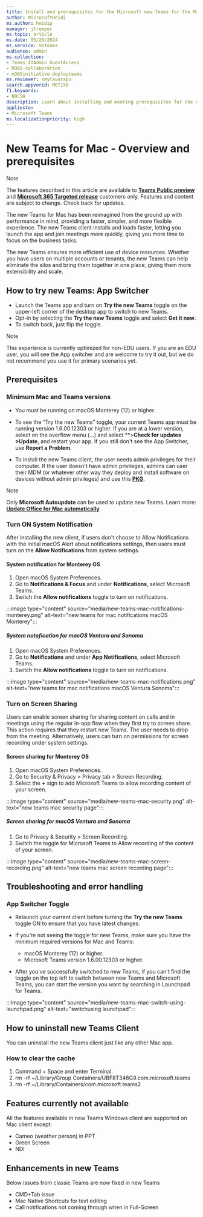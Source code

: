 ```yaml
---
title: Install and prerequisites for the Microsoft new Teams for the Mac
author: MicrosoftHeidi
ms.author: heidip
manager: jtremper
ms.topic: article
ms.date: 05/20/2024
ms.service: msteams
audience: admin
ms.collection: 
- Teams_ITAdmin_GuestAccess
- M365-collaboration
- m365initiative-deployteams
ms.reviewer: smylavarapu
search.appverid: MET150
f1.keywords:
- NOCSH
description: Learn about installing and meeting prerequisites for the new Microsoft Teams desktop client for the Mac
appliesto: 
- Microsoft Teams
ms.localizationpriority: high
---
```

# New Teams for Mac - Overview and prerequisites

>[!Note]
> The features described in this article are available to [**Teams Public preview**](/microsoftteams/public-preview-doc-updates) and [**Microsoft 365 Targeted release**](/microsoft-365/admin/manage/release-options-in-office-365?view=o365-worldwide#targeted-release) customers only. Features and content are subject to change. Check back for updates.

The new Teams for Mac has been reimagined from the ground up with performance in mind, providing a faster, simpler, and more flexible experience. The new Teams client installs and loads faster, letting you launch the app and join meetings more quickly, giving you more time to focus on the business tasks.

The new Teams ensures more efficient use of device resources. Whether you have users on multiple accounts or tenants, the new Teams can help eliminate the silos and bring them together in one place, giving them more extensibility and scale.

## How to try new Teams: App Switcher

- Launch the Teams app and turn on **Try the new Teams** toggle on the upper-left corner of the desktop app to switch to new Teams.
- Opt-in by selecting the **Try the new Teams** toggle and select **Get it now**.
- To switch back, just flip the toggle.

>[!Note]
>This experience is currently optimized for non-EDU users. If you are an EDU user, you will see the App switcher and are welcome to try it out, but we do not recommend you use it for primary scenarios yet.

## Prerequisites

### Minimum Mac and Teams versions

- You must be running on macOS Monterey (12) or higher.

- To see the “Try the new Teams” toggle, your current Teams app must be running version 1.6.00.12303 or higher. If you are at a lower version, select on the overflow menu (…) and select **>**Check for updates >Update**, and restart your app. If you still don't see the App Switcher, use **Report a Problem**.

- To install the new Teams client, the user needs admin privileges for their computer. If the user doesn't have admin privileges, admins can user their MDM (or whatever other way they deploy and install software on devices without admin privileges) and use this [**PKG**](https://statics.teams.cdn.office.net/production-osx/enterprise/webview2/lkg/MicrosoftTeams.pkg).  

>[!Note]
> Only **Microsoft Autoupdate** can be used to update new Teams.
>Learn more: [**Update Office for Mac automatically**](https://support.microsoft.com/office/update-office-for-mac-automatically-bfd1e497-c24d-4754-92ab-910a4074d7c1)

### Turn ON System Notification

After installing the new client, if users don't choose to Allow Notifications with the initial macOS Alert about notifications settings, then users must turn on the **Allow Notifications** from system settings.

#### System notification for Monterey OS

1. Open macOS System Preferences.
2. Go to **Notifications & Focus** and under **Notifications**, select Microsoft Teams.
3. Switch the **Allow notifications** toggle to turn on notifications.

:::image type="content" source="media/new-teams-mac-notifications-monterey.png" alt-text="new teams for mac notifications macOS Monterey":::

##### System notofication for macOS Ventura and Sonoma

1. Open macOS System Preferences.
2. Go to **Notifications** and under **App Notifications**, select Microsoft Teams.
3. Switch the **Allow notifications** toggle to turn on notifications.

:::image type="content" source="media/new-teams-mac-notifications.png" alt-text="new teams for mac notifications macOS Ventura Sonoma":::

### Turn on Screen Sharing

Users can enable screen sharing for sharing content on calls and in meetings using the regular in-app flow when they first try to screen share. This action requires that they restart new Teams. The user needs to drop from the meeting. Alternatively, users can turn on permissions for screen recording under system settings.

#### Screen sharing for Monterey OS

1. Open macOS System Preferences.
2. Go to Security & Privacy > Privacy tab > Screen Recording.
3. Select the **+** sign to add Microsoft Teams to allow recording content of your screen.

:::image type="content" source="media/new-teams-mac-security.png" alt-text="new teams mac security page":::

##### Screen sharing for macOS Ventura and Sonoma

1. Go to Privacy & Security > Screen Recording.  
2. Switch the toggle for Microsoft Teams to Allow recording of the content of your screen.

:::image type="content" source="media/new-teams-mac-screen-recording.png" alt-text="new teams mac screen recording page":::

## Troubleshooting and error handling

### App Switcher Toggle

- Relaunch your current client before turning the **Try the new Teams** toggle ON to ensure that you have latest changes.

- If you’re not seeing the toggle for new Teams, make sure you have the minimum required versions for Mac and Teams:

  - macOS Monterey (12) or higher.
  - Microsoft Teams version 1.6.00.12303 or higher.

- After you've successfully switched to new Teams, if you can't find the toggle on the top left to switch between new Teams and Microsoft Teams, you can start the version you want by searching in Launchpad for Teams.

:::image type="content" source="media/new-teams-mac-switch-using-launchpad.png" alt-text="switchusing launchpad":::

## How to uninstall new Teams Client

You can uninstall the new Teams client just like any other Mac app.

### How to clear the cache

1. Command + Space and enter Terminal.
2. rm -rf ~/Library/Group Containers/UBF8T346G9.com.microsoft.teams
3. rm -rf ~/Library/Containers/com.microsoft.teams2

## Features currently not available

All the features available in new Teams Windows client are supported on Mac client except:

- Cameo (weather person) in PPT
- Green Screen
- NDI

## Enhancements in new Teams

Below issues from classic Teams are now fixed in new Teams

- CMD+Tab issue
- Mac Native Shortcuts for text editing
- Call notifications not coming through when in Full-Screen
